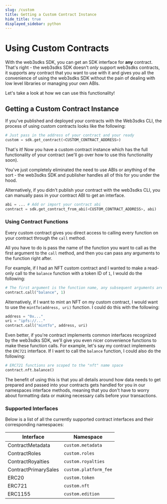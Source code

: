 ```yaml
---
slug: /custom
title: Getting a Custom Contract Instance
hide_title: true
displayed_sidebar: python
---
```


# Using Custom Contracts

With the web3sdks SDK, you can get an SDK interface for **any** contract. That's right - the web3sdks SDK doesn't _only_ support web3sdks contracts, it supports any contract that you want to use with it and gives you all the convenience of using the web3sdks SDK without the pain of dealing with low level libraries or managing your own ABIs.

Let's take a look at how we can use this functionality!

## Getting a Custom Contract Instance

If you've published and deployed your contracts with the Web3sdks CLI, the process of using custom contracts looks like the following:

```python
# Just pass in the address of your contract and your ready
custom = sdk.get_contract(<CUSTOM_CONTRACT_ADDRESS>)
```

That's it! Now you have a custom contract instance which has the full functionality of your contract (we'll go over how to use this functionality soon).

You've just completely eliminated the need to use ABIs or anything of the sort - the web3sdks SDK and publisher handles all of this for you under the hood.

Alternatively, if you didn't publish your contract with the web3sdks CLI, you can manually pass in your contract ABI to get an interface.

```python
abi = ... # Add or import your contract abi
contract = sdk.get_contract_from_abi(<CUSTOM_CONTRACT_ADDRESS>, abi)
```

### Using Contract Functions

Every custom contract gives you direct access to calling every function on your contract through the `call` method.

All you have to do is pass the name of the function you want to call as the first argument to the `call` method, and then you can pass any arguments to the function right after.

For example, if I had an NFT custom contract and I wanted to make a read-only call to the `balance` function with a token ID of `1`, I would do the following:

```python
# The first argument is the function name, any subsequent arguments are passed to the function
contract.call("balance", 1)
```

Alternatively, if I want to mint an NFT on my custom contract, I would want to use the `mintTo(address, uri)` function. I could do this with the following:

```python
address = "0x..."
uri = "ipfs://..."
contract.call("mintTo", address, uri)
```

Even better, if you're contract implements common interfaces recognized by the web3sdks SDK, we'll give you even nicer convenience functions to make these function calls. For example, let's say my contract implements the `ERC721` interface. If I want to call the `balance` function, I could also do the following:

```python
# ERC721 functions are scoped to the "nft" name space
contract.nft.balance()
```

The benefit of using this is that you all details around how data needs to get prepared and passed into your contracts gets handled for you in our namespaces interface methods, meaning that you don't have to worry about formatting data or making necessary calls before your transactions.

### Supported Interfaces

Below is a list of all the currently supported contract interfaces and their corresponding namespaces:

| Interface            | Namespace             |
| -------------------- | --------------------- |
| ContractMetadata     | `custom.metadata`     |
| ContractRoles        | `custom.roles`        |
| ContractRoyalties    | `custom.royalties`    |
| ContractPrimarySales | `custom.platform_fee` |
| ERC20                | `custom.token`        |
| ERC721               | `custom.nft`          |
| ERC1155              | `custom.edition`      |
